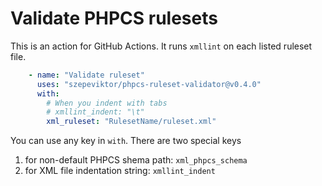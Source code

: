 # Validate PHPCS rulesets

This is an action for GitHub Actions. It runs `xmllint` on each listed ruleset file.

```yaml
    - name: "Validate ruleset"
      uses: "szepeviktor/phpcs-ruleset-validator@v0.4.0"
      with:
        # When you indent with tabs
        # xmllint_indent: "\t"
        xml_ruleset: "RulesetName/ruleset.xml"
```

You can use any key in `with`.
There are two special keys
1. for non-default PHPCS shema path: `xml_phpcs_schema`
2. for XML file indentation string: `xmllint_indent`
